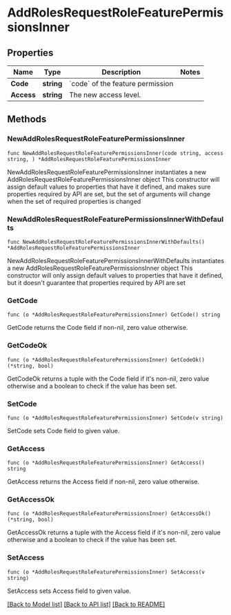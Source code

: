 # AddRolesRequestRoleFeaturePermissionsInner

## Properties

Name | Type | Description | Notes
------------ | ------------- | ------------- | -------------
**Code** | **string** | &#x60;code&#x60; of the feature permission | 
**Access** | **string** | The new access level. | 

## Methods

### NewAddRolesRequestRoleFeaturePermissionsInner

`func NewAddRolesRequestRoleFeaturePermissionsInner(code string, access string, ) *AddRolesRequestRoleFeaturePermissionsInner`

NewAddRolesRequestRoleFeaturePermissionsInner instantiates a new AddRolesRequestRoleFeaturePermissionsInner object
This constructor will assign default values to properties that have it defined,
and makes sure properties required by API are set, but the set of arguments
will change when the set of required properties is changed

### NewAddRolesRequestRoleFeaturePermissionsInnerWithDefaults

`func NewAddRolesRequestRoleFeaturePermissionsInnerWithDefaults() *AddRolesRequestRoleFeaturePermissionsInner`

NewAddRolesRequestRoleFeaturePermissionsInnerWithDefaults instantiates a new AddRolesRequestRoleFeaturePermissionsInner object
This constructor will only assign default values to properties that have it defined,
but it doesn't guarantee that properties required by API are set

### GetCode

`func (o *AddRolesRequestRoleFeaturePermissionsInner) GetCode() string`

GetCode returns the Code field if non-nil, zero value otherwise.

### GetCodeOk

`func (o *AddRolesRequestRoleFeaturePermissionsInner) GetCodeOk() (*string, bool)`

GetCodeOk returns a tuple with the Code field if it's non-nil, zero value otherwise
and a boolean to check if the value has been set.

### SetCode

`func (o *AddRolesRequestRoleFeaturePermissionsInner) SetCode(v string)`

SetCode sets Code field to given value.


### GetAccess

`func (o *AddRolesRequestRoleFeaturePermissionsInner) GetAccess() string`

GetAccess returns the Access field if non-nil, zero value otherwise.

### GetAccessOk

`func (o *AddRolesRequestRoleFeaturePermissionsInner) GetAccessOk() (*string, bool)`

GetAccessOk returns a tuple with the Access field if it's non-nil, zero value otherwise
and a boolean to check if the value has been set.

### SetAccess

`func (o *AddRolesRequestRoleFeaturePermissionsInner) SetAccess(v string)`

SetAccess sets Access field to given value.



[[Back to Model list]](../README.md#documentation-for-models) [[Back to API list]](../README.md#documentation-for-api-endpoints) [[Back to README]](../README.md)


